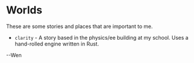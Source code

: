 Worlds
======

These are some stories and places that are important to me. 

 * `clarity` - A story based in the physics/ee building at my school. Uses a
               hand-rolled engine written in Rust.


--Wen
